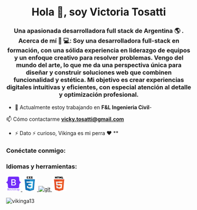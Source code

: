 <h1 align="center">Hola 👋, soy Victoria Tosatti</h1>
<h3 align="center">Una apasionada desarrolladora full stack de Argentina 🌎 . Acerca de mí 👩 💻: Soy una desarrolladora full-stack en formación, con una sólida experiencia en liderazgo de equipos y un enfoque creativo para resolver problemas. Vengo del mundo del arte, lo que me da una perspectiva única para diseñar y construir soluciones web que combinen funcionalidad y estética. Mi objetivo es crear experiencias digitales intuitivas y eficientes, con especial atención al detalle y optimización profesional.</h3>

- 🔭 Actualmente estoy trabajando en **F&L Ingenieria Civil**-

📫 Cómo contactarme **vicky.tosatti@gmail.com**

- ⚡ Dato ⚡ curioso, Vikinga es mi perra ❤️ **

<h3 align="left">Conéctate conmigo: </h3>
<p align="left">
</p>

<h3 align="left">Idiomas y herramientas:</h3>
<p align="left"> <a href="https://getbootstrap.com" target="_blank" rel="noreferrer"> <img src="https://raw.githubusercontent.com/devicons/devicon/master/icons/bootstrap/bootstrap-plain-wordmark.svg" alt="bootstrap" width="40" height="40"/> </a> <a href="https://www.w3schools.com/css/" target="_blank" rel="noreferrer"> <img src="https://raw.githubusercontent.com/devicons/devicon/master/icons/css3/css3-original-wordmark.svg" alt="css3" width="40" height="40"/> </a> <a href="https://git-scm.com/" target="_blank" rel="noreferrer"> <img src="https://www.vectorlogo.zone/logos/git-scm/git-scm-icon.svg" alt="git" width="40" height="40"/> </a> <a href="https://www.w3.org/html/" target="_blank" rel="noreferrer"> <img src="https://raw.githubusercontent.com/devicons/devicon/master/icons/html5/html5-original-wordmark.svg" alt="html5" width="40" height="40"/> </a> </p>

<p><img align="center" src="https://github-readme-stats.vercel.app/api/top-langs?username=vikinga13&show_icons=true&locale=en&layout=compact" alt="vikinga13" /></p>
